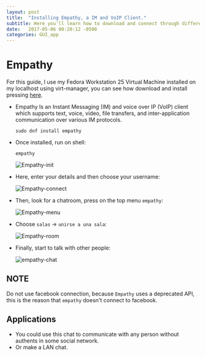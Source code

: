 ```yaml
---
layout: post
title:  "Installing Empathy, a IM and VoIP Client."
subtitle: Here you'll learn how to download and connect through different clients to send messages.
date:   2017-05-06 00:20:12 -0500
categories: GUI_app
---
```

# Empathy

For this guide, I use my Fedora Workstation 25 Virtual Machine installed on my localhost using virt-manager, you can see how download and install pressing [here][vm-url].

* Empathy Is an Instant Messaging (IM) and voice over IP (VoIP) client which supports text, voice, video, file transfers, and inter-application communication over various IM protocols.

      sudo dnf install empathy

* Once installed, run on shell:

      empathy

  ![Empathy-init][empathy-init]

* Here, enter your details and then choose your username:

  ![Empathy-connect][empathy-connect]

* Then, look for a chatroom, press on the top menu `empathy`:

  ![Empathy-menu][empathy-menu]

* Choose `salas` -> `unirse a una sala`:

  ![Empathy-room][empathy-room]

* Finally, start to talk with other people:

  ![empathy-chat][empathy-chat]

## NOTE

Do not use facebook connection, because `Empathy` uses a deprecated API, this is the reason that `empathy` doesn't connect to facebook.

## Applications

* You could use this chat to communicate with any person without authents in some social network. 
* Or make a LAN chat.

[empathy-chat]:       /assets/GUIApp/Empathy/empathy_chat.png
[empathy-room]:       /assets/GUIApp/Empathy/empathy_room.png
[empathy-menu]:       /assets/GUIApp/Empathy/empathy_menu.png
[empathy-connect]:    /assets/GUIApp/Empathy/empathy_connect.png
[empathy-init]:       /assets/GUIApp/Empathy/empathy_init.png
[vm-url]:             /virtual-machines/Using-Virt-Manager-Tool
